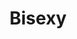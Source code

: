 ---
title: Bisexy
crosslinks:
- livven
- MassiveTitsnAss
- gonewildstories
- Cuckold
- AskHistorians
- Xev_Bellringer
- BlancNoir
- frot
- Frotting
---